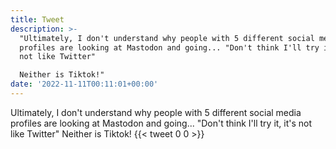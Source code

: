 ```yaml
---
title: Tweet
description: >-
  "Ultimately, I don't understand why people with 5 different social media
  profiles are looking at Mastodon and going... "Don't think I'll try it, it's
  not like Twitter"

  Neither is Tiktok!"
date: '2022-11-11T00:11:01+00:00'
---
```

Ultimately, I don't understand why people with 5 different social media profiles are looking at Mastodon and going... "Don't think I'll try it, it's not like Twitter"
Neither is Tiktok!
      {{< tweet 0 0 >}}
    
